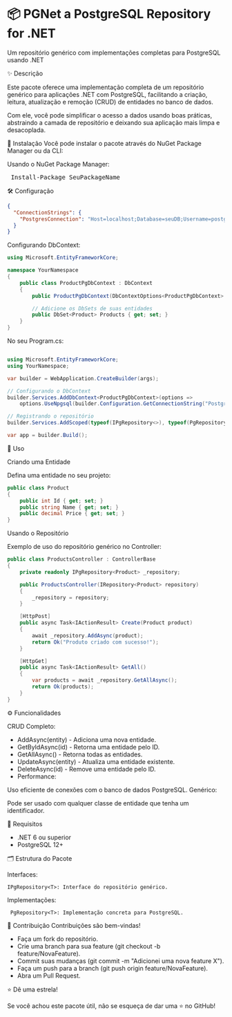 # 📦 PGNet a PostgreSQL Repository for .NET

Um repositório genérico com implementações completas para PostgreSQL usando .NET

✨ Descrição

Este pacote oferece uma implementação completa de um repositório genérico para aplicações .NET com PostgreSQL, facilitando a criação, leitura, atualização e remoção (CRUD) de entidades no banco de dados.

Com ele, você pode simplificar o acesso a dados usando boas práticas, abstraindo a camada de repositório e deixando sua aplicação mais limpa e desacoplada.

🚀 Instalação
Você pode instalar o pacote através do NuGet Package Manager ou da CLI:

Usando o NuGet Package Manager:
<pre> Install-Package SeuPackageName </pre>

🛠️ Configuração
```json
{
  "ConnectionStrings": {
    "PostgresConnection": "Host=localhost;Database=seuDB;Username=postgres;Password=suasenha;"
  }
}
```
Configurando DbContext:

```csharp
using Microsoft.EntityFrameworkCore;

namespace YourNamespace
{
    public class ProductPgDbContext : DbContext
    {
        public ProductPgDbContext(DbContextOptions<ProductPgDbContext> options) : base(options) { }

        // Adicione os DbSets de suas entidades
        public DbSet<Product> Products { get; set; }
    }
}

```
No seu Program.cs:

```csharp

using Microsoft.EntityFrameworkCore;
using YourNamespace;

var builder = WebApplication.CreateBuilder(args);

// Configurando o DbContext
builder.Services.AddDbContext<ProductPgDbContext>(options =>
    options.UseNpgsql(builder.Configuration.GetConnectionString("PostgresConnection")));

// Registrando o repositório
builder.Services.AddScoped(typeof(IPgRepository<>), typeof(PgRepository<>));

var app = builder.Build();

```
🎯 Uso

Criando uma Entidade

Defina uma entidade no seu projeto:
```csharp
public class Product
{
    public int Id { get; set; }
    public string Name { get; set; }
    public decimal Price { get; set; }
}

```
Usando o Repositório

Exemplo de uso do repositório genérico no Controller:

```csharp
public class ProductsController : ControllerBase
{
    private readonly IPgRepository<Product> _repository;

    public ProductsController(IRepository<Product> repository)
    {
        _repository = repository;
    }

    [HttpPost]
    public async Task<IActionResult> Create(Product product)
    {
        await _repository.AddAsync(product);
        return Ok("Produto criado com sucesso!");
    }

    [HttpGet]
    public async Task<IActionResult> GetAll()
    {
        var products = await _repository.GetAllAsync();
        return Ok(products);
    }
}

```


⚙️ Funcionalidades

CRUD Completo:

* AddAsync(entity) - Adiciona uma nova entidade.
* GetByIdAsync(id) - Retorna uma entidade pelo ID.
* GetAllAsync() - Retorna todas as entidades.
* UpdateAsync(entity) - Atualiza uma entidade existente.
* DeleteAsync(id) - Remove uma entidade pelo ID.
* Performance:

Uso eficiente de conexões com o banco de dados PostgreSQL.
Genérico:

Pode ser usado com qualquer classe de entidade que tenha um identificador.

🧩 Requisitos

* .NET 6 ou superior
* PostgreSQL 12+

🗂️ Estrutura do Pacote

Interfaces:

``` IPgRepository<T>: Interface do repositório genérico. ```
  
Implementações:

``` PgRepository<T>: Implementação concreta para PostgreSQL.```

🤝 Contribuição
Contribuições são bem-vindas!

* Faça um fork do repositório.
* Crie uma branch para sua feature (git checkout -b feature/NovaFeature).
* Commit suas mudanças (git commit -m "Adicionei uma nova feature X").
* Faça um push para a branch (git push origin feature/NovaFeature).
* Abra um Pull Request.

⭐ Dê uma estrela!

Se você achou este pacote útil, não se esqueça de dar uma ⭐ no GitHub!

